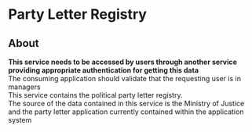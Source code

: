 # Party Letter Registry

## About

**This service needs to be accessed by users through another service providing appropriate authentication for getting this data**  
The consuming application should validate that the requesting user is in managers  
This service contains the political party letter registry.  
The source of the data contained in this service is the Ministry of Justice and the party letter application currently contained within the application system
